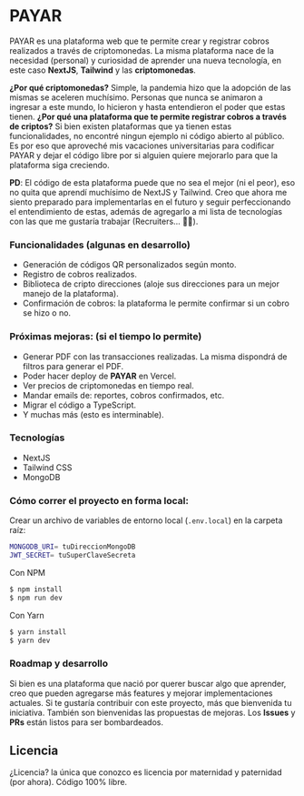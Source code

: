 # PAYAR

PAYAR es una plataforma web que te permite crear y registrar cobros realizados a través de criptomonedas. La misma plataforma nace de la necesidad (personal) y curiosidad de aprender una nueva tecnología, en este caso **NextJS**, **Tailwind** y las **criptomonedas**. 

**¿Por qué criptomonedas?** Simple, la pandemia hizo que la adopción de las mismas se aceleren muchísimo. Personas que nunca se animaron a ingresar a este mundo, lo hicieron y hasta entendieron el poder que estas tienen.
**¿Por qué una plataforma que te permite registrar cobros a través de criptos?** Si bien existen plataformas que ya tienen estas funcionalidades, no encontré ningun ejemplo ni código abierto al público. Es por eso que aproveché mis vacaciones universitarias para codificar PAYAR y dejar el código libre por si alguien quiere mejorarlo para que la plataforma siga creciendo.

**PD**: El código de esta plataforma puede que no sea el mejor (ni el peor), eso no quita que aprendí muchísimo de NextJS y Tailwind. Creo que ahora me siento preparado para implementarlas en el futuro y seguir perfeccionando el entendimiento de estas, además de agregarlo a mi lista de tecnologías con las que me gustaría trabajar (Recruiters... 📧😉).

### Funcionalidades (algunas en desarrollo)

  - Generación de códigos QR personalizados según monto.
  - Registro de cobros realizados.
  - Biblioteca de cripto direcciones (aloje sus direcciones para un mejor manejo de la plataforma).
  - Confirmación de cobros: la plataforma le permite confirmar si un cobro se hizo o no.

### Próximas mejoras: (si el tiempo lo permite)

  - Generar PDF con las transacciones realizadas. La misma dispondrá de filtros para generar el PDF.
  - Poder hacer deploy de **PAYAR** en Vercel. 
  - Ver precios de criptomonedas en tiempo real.
  - Mandar emails de: reportes, cobros confirmados, etc.
  - Migrar el código a TypeScript.
  - Y muchas más (esto es interminable).

### Tecnologías

* NextJS
* Tailwind CSS
* MongoDB

### Cómo correr el proyecto en forma local:

Crear un archivo de variables de entorno local (`.env.local`) en la carpeta raíz: 
```sh
MONGODB_URI= tuDireccionMongoDB
JWT_SECRET= tuSuperClaveSecreta
```

Con NPM

```sh
$ npm install 
$ npm run dev
```

Con Yarn

```sh
$ yarn install 
$ yarn dev
```

### Roadmap y desarrollo

Si bien es una plataforma que nació por querer buscar algo que aprender, creo que pueden agregarse más features y mejorar implementaciones actuales. Si te gustaría contribuir con este proyecto, más que bienvenida tu iniciativa. También son bienvenidas las propuestas de mejoras. Los **Issues** y **PRs** están listos para ser bombardeados.

Licencia
----

¿Licencia? la única que conozco es licencia por maternidad y paternidad (por ahora). Código 100% libre.
